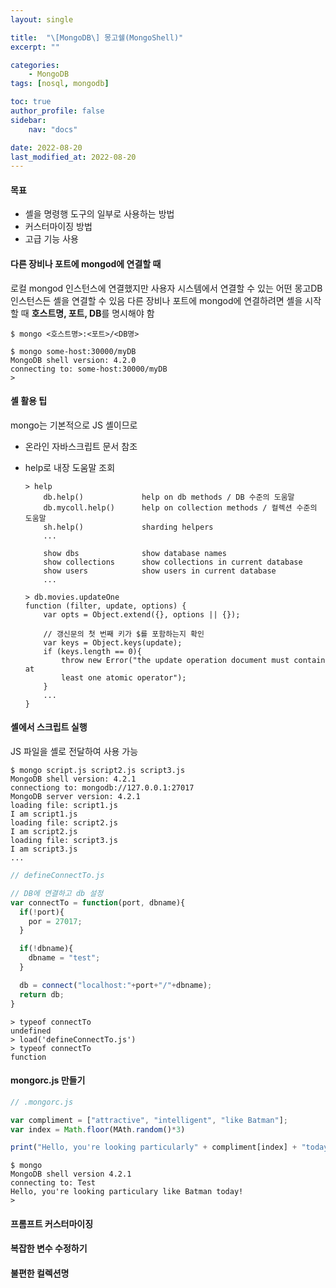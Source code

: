 ```yaml
---
layout: single

title:  "\[MongoDB\] 몽고쉘(MongoShell)"
excerpt: ""

categories: 
    - MongoDB
tags: [nosql, mongodb]

toc: true
author_profile: false
sidebar:
    nav: "docs"

date: 2022-08-20
last_modified_at: 2022-08-20
---
```


#### 목표
- 셸을 명령행 도구의 일부로 사용하는 방법
- 커스터마이징 방법
- 고급 기능 사용

#### 다른 장비나 포트에 mongod에 연결할 때
로컬 mongod 인스턴스에 연결했지만 사용자 시스템에서 연결할 수 있는 어떤 몽고DB 인스턴스든 셸을 연결할 수 있음
다른 장비나 포트에 mongod에 연결하려면 셸을 시작할 때 **호스트명, 포트, DB**를 명시해야 함
``` shell
$ mongo <호스트명>:<포트>/<DB명>

$ mongo some-host:30000/myDB
MongoDB shell version: 4.2.0
connecting to: some-host:30000/myDB
>
```

#### 셸 활용 팁
mongo는 기본적으로 JS 셸이므로 
- 온라인 자바스크립트 문서 참조
- help로 내장 도움말 조회
  ``` shell
  > help
      db.help()             help on db methods / DB 수준의 도움말
      db.mycoll.help()      help on collection methods / 컬렉션 수준의 도움말
      sh.help()             sharding helpers
      ...

      show dbs              show database names
      show collections      show collections in current database
      show users            show users in current database
      ...
  ```

  ``` shell
  > db.movies.updateOne
  function (filter, update, options) {
      var opts = Object.extend({}, options || {});

      // 갱신문의 첫 번째 키가 $를 포함하는지 확인
      var keys = Object.keys(update);
      if (keys.length == 0){
          throw new Error("the update operation document must contain at
          least one atomic operator");
      }
      ...
  }
  ```
  
#### 셸에서 스크립트 실행
JS 파일을 셸로 전달하여 사용 가능
``` shell
$ mongo script.js script2.js script3.js
MongoDB shell version: 4.2.1
connectiong to: mongodb://127.0.0.1:27017
MongoDB server version: 4.2.1
loading file: script1.js
I am script1.js
loading file: script2.js
I am script2.js
loading file: script3.js
I am script3.js
...
```


``` js
// defineConnectTo.js

// DB에 연결하고 db 설정
var connectTo = function(port, dbname){
  if(!port){
    por = 27017;
  }

  if(!dbname){
    dbname = "test";
  }

  db = connect("localhost:"+port+"/"+dbname);
  return db;
}
```

``` shell
> typeof connectTo
undefined
> load('defineConnectTo.js')
> typeof connectTo
function

```

#### mongorc.js 만들기
``` js
// .mongorc.js

var compliment = ["attractive", "intelligent", "like Batman"];
var index = Math.floor(MAth.random()*3)

print("Hello, you're looking particularly" + compliment[index] + "today!");
```

``` 
$ mongo
MongoDB shell version 4.2.1
connecting to: Test
Hello, you're looking particulary like Batman today!
>
```

#### 프롬프트 커스터마이징

#### 복잡한 변수 수정하기

#### 불편한 컬렉션명

